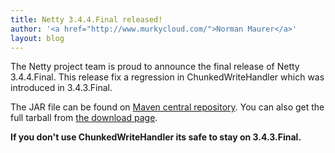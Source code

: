 ```yaml
---
title: Netty 3.4.4.Final released!
author: '<a href="http://www.murkycloud.com/">Norman Maurer</a>'
layout: blog
---
```


The Netty project team is proud to announce the final release of Netty 3.4.4.Final. This release fix a regression in ChunkedWriteHandler which was introduced in 3.4.3.Final.


The JAR file can be found on [Maven central repository](http://search.maven.org/#artifactdetails|io.netty|netty|3.4.4.Final|bundle). You can also get the full tarball from [the download page](/downloads/).

<b>If you don't use ChunkedWriteHandler its safe to stay on 3.4.3.Final.</b>


